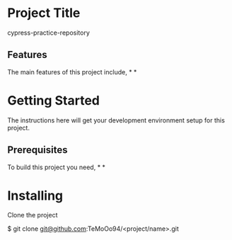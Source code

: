 # Project Title
 cypress-practice-repository
 
 ## Features
 The main features of this project include,
 *
 *

# Getting Started
The instructions here will get your development environment setup for this project.

## Prerequisites
To build this project you need,
 * 
 * 
 
 # Installing
 
 Clone the project  

 $ git clone git@github.com:TeMoOo94/<project/name>.git
 
